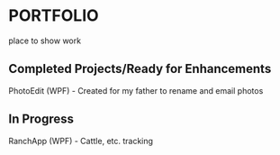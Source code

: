 # PORTFOLIO
place to show work

## Completed Projects/Ready for Enhancements
PhotoEdit (WPF) - Created for my father to rename and email photos

## In Progress
RanchApp (WPF) - Cattle, etc. tracking
